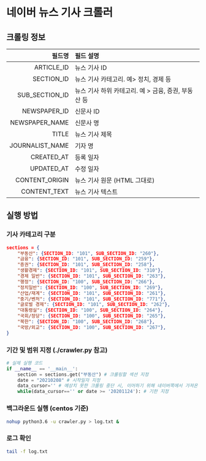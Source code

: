 # 네이버 뉴스 기사 크롤러

## 크롤링 정보 
    
| 필드명 | 필드 설명 |
|---------:|:---------|
| ARTICLE_ID | 뉴스 기사 ID |
| SECTION_ID | 뉴스 기사 카테고리. 예> 정치, 경제 등 |
| SUB_SECTION_ID | 뉴스 기사 하위 카테고리. 예 > 금융, 증권, 부동산 등 |
| NEWSPAPER_ID | 신문사 ID |
| NEWSPAPER_NAME | 신문사 명 |
| TITLE | 뉴스 기사 제목 |
| JOURNALIST_NAME | 기자 명 |
| CREATED_AT | 등록 일자 |
| UPDATED_AT | 수정 일자 |
| CONTENT_ORIGIN | 뉴스 기사 원문 (HTML 그대로) |
| CONTENT_TEXT | 뉴스 기사 텍스트 |
    

## 실행 방법

### 기사 카테고리 구분
```json
sections = {
    "부동산": {SECTION_ID: "101", SUB_SECTION_ID: "260"},
    "금융": {SECTION_ID: "101", SUB_SECTION_ID: "259"},
    "증권": {SECTION_ID: "101", SUB_SECTION_ID: "258"},
    "생활경제": {SECTION_ID: "101", SUB_SECTION_ID: "310"},
    "경제 일반": {SECTION_ID: "101", SUB_SECTION_ID: "263"},
    "행정": {SECTION_ID: "100", SUB_SECTION_ID: "266"},
    "정치일반": {SECTION_ID: "100", SUB_SECTION_ID: "269"},
    "산업/재계": {SECTION_ID: "101", SUB_SECTION_ID: "261"},
    "중기/벤처": {SECTION_ID: "101", SUB_SECTION_ID: "771"},
    "글로벌 경제": {SECTION_ID: "101", SUB_SECTION_ID: "262"},
    "대통령실": {SECTION_ID: "100", SUB_SECTION_ID: "264"},
    "국회/정당": {SECTION_ID: "100", SUB_SECTION_ID: "265"},
    "북한": {SECTION_ID: "100", SUB_SECTION_ID: "268"},
    "국방/외교": {SECTION_ID: "100", SUB_SECTION_ID: "267"},
}
```

### 기간 및 범위 지정 (./crawler.py 참고)
```python
# 실제 실행 코드
if __name__ == '__main__':
    section = sections.get("부동산") # 크롤링할 섹션 지정
    date = "20210208" # 시작일자 지정
    data_cursor='' # 예상치 못한 크롤링 중단 시, 이어하기 위해 네이버쪽에서 가져온 next 구분값
    while(data_cursor=='' or date >= '20201124'): # 기한 지정
```

### 백그라운드 실행 (centos 기준)
```bash
nohup python3.6 -u crawler.py > log.txt & 
```
### 로그 확인
```bash
tail -f log.txt
```